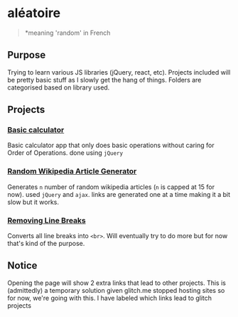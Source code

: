 # aléatoire
> *meaning 'random' in French

## Purpose
Trying to learn various JS libraries (jQuery, react, etc). Projects included will be pretty basic stuff as I slowly get the hang of things. Folders are categorised based on library used.

## Projects
### [Basic calculator](jQuery/calculator.html)
Basic calculator app that only does basic operations without caring for Order of Operations. done using `jQuery`

### [Random Wikipedia Article Generator](jQuery/random-wiki.html)
Generates `n` number of random wikipedia articles (`n` is capped at 15 for now). used `jQuery` and `ajax`. links are generated one at a time making it a bit slow but it works.

### [Removing Line Breaks](jQuery/convert_space.html)
Converts all line breaks into `<br>`. Will eventually try to do more but for now that's kind of the purpose.

## Notice
Opening the page will show 2 extra links that lead to other projects. This is (admittedly) a temporary solution given glitch.me stopped hosting sites so for now, we're going with this. I have labeled which links lead to glitch projects
